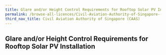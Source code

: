 ```yaml
---
title: Glare and/or Height Control Requirements for Rooftop Solar PV Installation
permalink: /browse-all-licences/Civil-Aviation-Authority-of-Singapore-(CAAS)/
third_nav_title: Civil Aviation Authority of Singapore (CAAS)
---
```

## Glare and/or Height Control Requirements for Rooftop Solar PV Installation
